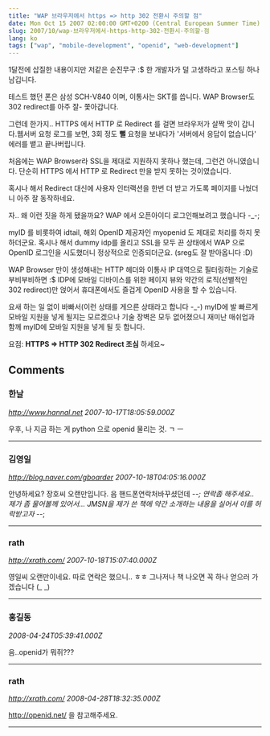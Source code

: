 ```yaml
---
title: "WAP 브라우저에서 https => http 302 전환시 주의할 점"
date: Mon Oct 15 2007 02:00:00 GMT+0200 (Central European Summer Time)
slug: 2007/10/wap-브라우저에서-https-http-302-전환시-주의할-점
lang: ko
tags: ["wap", "mobile-development", "openid", "web-development"]
---
```


1달전에 삽질한 내용이지만 저같은 순진무구 :$ 한 개발자가 덜 고생하라고 포스팅 하나 남깁니다.

테스트 했던 폰은 삼성 SCH-V840 이며, 이통사는 SKT를 씁니다. WAP Browser도 302 redirect를 아주 잘- 쫓아갑니다. 

그런데 한가지.. HTTPS 에서 HTTP 로 Redirect 를 걸면 브라우저가 살짝 맛이 갑니다.웹서버 요청 로그를 보면, 3회 정도 **뻘** 요청을 보내다가 '서버에서 응답이 없습니다' 에러를 뱉고 끝나버립니다.

처음에는 WAP Browser라 SSL을 제대로 지원하지 못하나 했는데, 그런건 아니였습니다.
단순히 HTTPS 에서 HTTP 로 Redirect 만을 받지 못하는 것이였습니다.

혹시나 해서 Redirect 대신에 사용자 인터랙션을 한번 더 받고 가도록 페이지를 나눴더니 아주 잘 동작하네요.

자.. 왜 이런 짓을 하게 됐을까요?
WAP 에서 오픈아이디 로그인해보려고 했습니다 -_-; 

myID 를 비롯하여 idtail, 해외 OpenID 제공자인 myopenid 도 제대로 처리를 하지 못하더군요.
혹시나 해서 dummy idp를 올리고 SSL을 모두 끈 상태에서 WAP 으로 OpenID 로그인을 시도했더니 정상적으로 인증되더군요. (sreg도 잘 받아옵니다 :D) 

WAP Browser 만이 생성해내는 HTTP 헤더와 이통사 IP 대역으로 필터링하는 기술로 부비부비하면 :$ 
IDP에 모바일 디바이스를 위한 페이지 뷰와 약간의 로직(선별적인 302 redirect)만 얹어서 휴대폰에서도 즐겁게 OpenID 사용을 할 수 있습니다.

요새 하는 일 없이 바빠서(이런 상태를 게으른 상태라고 합니다 -_-) myID에 발 빠르게 모바일 지원을 넣게 될지는 모르겠으나 기술 장벽은 모두 없어졌으니 재미난 매쉬업과 함께 myID에 모바일 지원을 넣게 될 듯 합니다. 

요점: **HTTPS => HTTP 302 Redirect 조심** 하세요~

## Comments

### 한날
*http://www.hannal.net*
*2007-10-17T18:05:59.000Z*

우후, 나 지금 하는 게 python 으로 openid 물리는 것. ㄱ ㅡ

---

### 김영일
*http://blog.naver.com/gboarder*
*2007-10-18T04:05:16.000Z*

안녕하세요? 장호씨 오랜만입니다. 음 핸드폰연락처바꾸셨던데 -_-; 연락좀 해주세요.. 제가 좀 물어볼께 있어서... JMSN을 제가 쓴 책에 약간 소개하는 내용을 실어서 이를 허락받고자 -_-;

---

### rath
*http://xrath.com/*
*2007-10-18T15:07:40.000Z*

영일씨 오랜만이네요. 따로 연락은 했으니.. ㅎㅎ 그나저나 책 나오면 꼭 하나 얻으러 가겠습니다 (_ _)

---

### 홍길동
*2008-04-24T05:39:41.000Z*

음..openid가 뭐쥐???

---

### rath
*http://xrath.com/*
*2008-04-28T18:32:35.000Z*

http://openid.net/ 을 참고해주세요.

---
